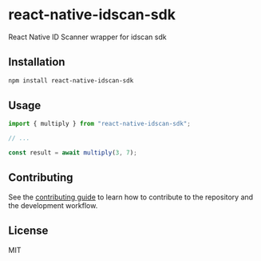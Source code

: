 # react-native-idscan-sdk

React Native ID Scanner wrapper for idscan sdk

## Installation

```sh
npm install react-native-idscan-sdk
```

## Usage

```js
import { multiply } from "react-native-idscan-sdk";

// ...

const result = await multiply(3, 7);
```

## Contributing

See the [contributing guide](CONTRIBUTING.md) to learn how to contribute to the repository and the development workflow.

## License

MIT
